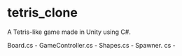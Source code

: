 # tetris_clone
A Tetris-like game made in Unity using C#.

Board.cs - 
GameController.cs -
Shapes.cs - 
Spawner. cs - 